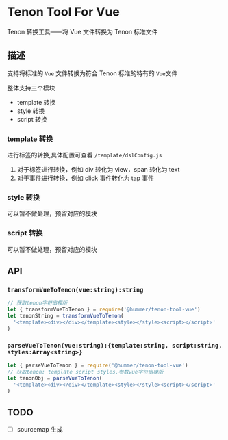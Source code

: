# Tenon Tool For Vue

Tenon 转换工具——将 Vue 文件转换为 Tenon 标准文件

## 描述

支持将标准的 `Vue` 文件转换为符合 Tenon 标准的特有的 `Vue`文件

整体支持三个模块

- template 转换
- style 转换
- script 转换

### template 转换

进行标签的转换,具体配置可查看 `/template/dslConfig.js`

1. 对于标签进行转换，例如 div 转化为 view，span 转化为 text
2. 对于事件进行转换，例如 click 事件转化为 tap 事件

### style 转换

可以暂不做处理，预留对应的模块

### script 转换

可以暂不做处理，预留对应的模块

## API

### `transformVueToTenon(vue:string):string`

```javascript
// 获取tenon字符串模版
let { transformVueToTenon } = require('@hummer/tenon-tool-vue')
let tenonString = transformVueToTenon(
  '<template><div></div></template><style></style><script></script>'
)
```

### `parseVueToTenon(vue:string):{template:string, script:string, styles:Array<string>}`

```js
let { parseVueToTenon } = require('@hummer/tenon-tool-vue')
// 获取tenon: template script styles,参数vue字符串模版
let tenonObj = parseVueToTenon(
  '<template><div></div></template><style></style><script></script>'
)
```

## TODO

- [ ] sourcemap 生成
